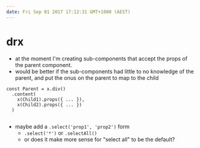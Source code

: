 ```yaml
---
date: Fri Sep 01 2017 17:12:31 GMT+1000 (AEST)
---
```


# drx

- at the moment I'm creating sub-components that accept the props of the parent component.
- would be better if the sub-components had little to no knowledge of the parent, and put the onus on the parent to map to the child

```
const Parent = x.div()
  .content(
    x(Child1).props({ ... }),
    x(Child2).props({ ... })
  )
  
```

- maybe add a `.select('prop1', 'prop2')` form
  - `.select('*')` or `.selectAll()`
  - or does it make more sense for "select all" to be the default?
